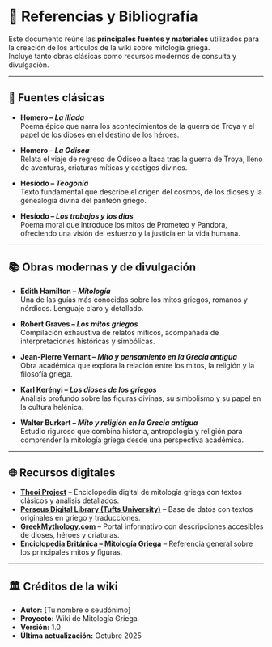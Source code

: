 # 📖 Referencias y Bibliografía

Este documento reúne las **principales fuentes y materiales** utilizados para la creación de los artículos de la wiki sobre mitología griega.  
Incluye tanto obras clásicas como recursos modernos de consulta y divulgación.

---

## 🏺 Fuentes clásicas

- **Homero – *La Ilíada***  
  Poema épico que narra los acontecimientos de la guerra de Troya y el papel de los dioses en el destino de los héroes.

- **Homero – *La Odisea***  
  Relata el viaje de regreso de Odiseo a Ítaca tras la guerra de Troya, lleno de aventuras, criaturas míticas y castigos divinos.

- **Hesíodo – *Teogonía***  
  Texto fundamental que describe el origen del cosmos, de los dioses y la genealogía divina del panteón griego.

- **Hesíodo – *Los trabajos y los días***  
  Poema moral que introduce los mitos de Prometeo y Pandora, ofreciendo una visión del esfuerzo y la justicia en la vida humana.

---

## 📚 Obras modernas y de divulgación

- **Edith Hamilton – *Mitología***  
  Una de las guías más conocidas sobre los mitos griegos, romanos y nórdicos. Lenguaje claro y detallado.

- **Robert Graves – *Los mitos griegos***  
  Compilación exhaustiva de relatos míticos, acompañada de interpretaciones históricas y simbólicas.

- **Jean-Pierre Vernant – *Mito y pensamiento en la Grecia antigua***  
  Obra académica que explora la relación entre los mitos, la religión y la filosofía griega.

- **Karl Kerényi – *Los dioses de los griegos***  
  Análisis profundo sobre las figuras divinas, su simbolismo y su papel en la cultura helénica.

- **Walter Burkert – *Mito y religión en la Grecia antigua***  
  Estudio riguroso que combina historia, antropología y religión para comprender la mitología griega desde una perspectiva académica.

---

## 🌐 Recursos digitales

- [**Theoi Project**](https://www.theoi.com) – Enciclopedia digital de mitología griega con textos clásicos y análisis detallados.  
- [**Perseus Digital Library (Tufts University)**](https://www.perseus.tufts.edu) – Base de datos con textos originales en griego y traducciones.  
- [**GreekMythology.com**](https://www.greekmythology.com) – Portal informativo con descripciones accesibles de dioses, héroes y criaturas.  
- [**Enciclopedia Británica – Mitología Griega**](https://www.britannica.com/topic/Greek-mythology) – Referencia general sobre los principales mitos y figuras.

---

## 🏛️ Créditos de la wiki

- **Autor:** [Tu nombre o seudónimo]  
- **Proyecto:** Wiki de Mitología Griega  
- **Versión:** 1.0  
- **Última actualización:** Octubre 2025
